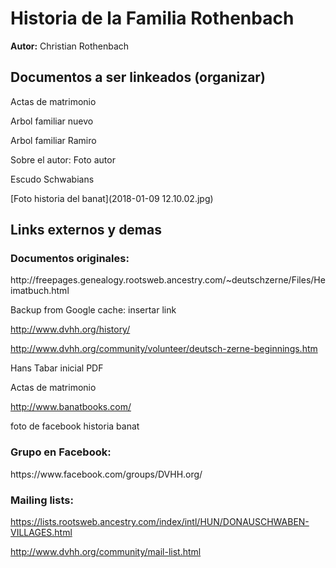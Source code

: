 <h1>Historia de la Familia Rothenbach</h1> 
<b>Autor:</b> Christian Rothenbach 


<h2>Documentos a ser linkeados (organizar)</h2>
Actas de matrimonio

Arbol familiar nuevo

Arbol familiar Ramiro

Sobre el autor: Foto autor

Escudo Schwabians

[Foto historia del banat](2018-01-09 12.10.02.jpg)



<h2> Links externos y demas</h2> 

<h3>Documentos originales:</h3>
http://freepages.genealogy.rootsweb.ancestry.com/~deutschzerne/Files/Heimatbuch.html

Backup from Google cache: insertar link

http://www.dvhh.org/history/

http://www.dvhh.org/community/volunteer/deutsch-zerne-beginnings.htm

Hans Tabar inicial PDF

Actas de matrimonio

http://www.banatbooks.com/

foto de facebook historia banat


<h3>Grupo en Facebook:</h3>
https://www.facebook.com/groups/DVHH.org/

<h3>Mailing lists:</h3>

https://lists.rootsweb.ancestry.com/index/intl/HUN/DONAUSCHWABEN-VILLAGES.html

http://www.dvhh.org/community/mail-list.html





